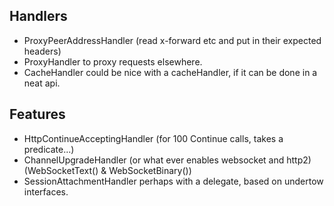## Handlers

* ProxyPeerAddressHandler (read x-forward etc and put in their expected headers)
* ProxyHandler to proxy requests elsewhere.
* CacheHandler could be nice with a cacheHandler, if it can be done in a neat api.

## Features

* HttpContinueAcceptingHandler (for 100 Continue calls, takes a predicate...)
* ChannelUpgradeHandler (or what ever enables websocket and http2) (WebSocketText() & WebSocketBinary())
* SessionAttachmentHandler perhaps with a delegate, based on undertow interfaces.
